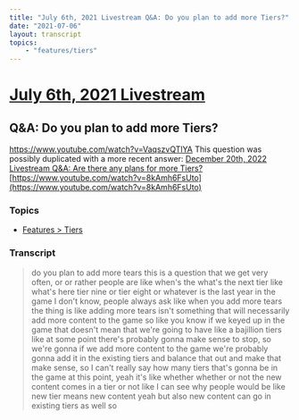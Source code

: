```yaml
---
title: "July 6th, 2021 Livestream Q&A: Do you plan to add more Tiers?"
date: "2021-07-06"
layout: transcript
topics:
    - "features/tiers"
---
```

# [July 6th, 2021 Livestream](../2021-07-06.md)
## Q&A: Do you plan to add more Tiers?
https://www.youtube.com/watch?v=VaqszvQTlYA
This question was possibly duplicated with a more recent answer: [December 20th, 2022 Livestream Q&A: Are there any plans for more Tiers?](./yt-8kAmh6FsUto.md) [https://www.youtube.com/watch?v=8kAmh6FsUto](https://www.youtube.com/watch?v=8kAmh6FsUto)


### Topics
* [Features > Tiers](../topics/features/tiers.md)

### Transcript

> do you plan to add more tears this is a question that we get very often, or or rather people are like when's the what's the next tier like what's here tier nine or tier eight or whatever is the last year in the game I don't know, people always ask like when you add more tears the thing is like adding more tears isn't something that will necessarily add more content to the game so like you know if we keyed up in the game that doesn't mean that we're going to have like a bajillion tiers like at some point there's probably gonna make sense to stop, so we're gonna if we add more content to the game we're probably gonna add it in the existing tiers and balance that out and make that make sense, so I can't really say how many tiers that's gonna be in the game at this point, yeah it's like whether whether or not the new content comes in a tier or not like I can see why people would be like new tier means new content yeah but also new content can go in existing tiers as well so

